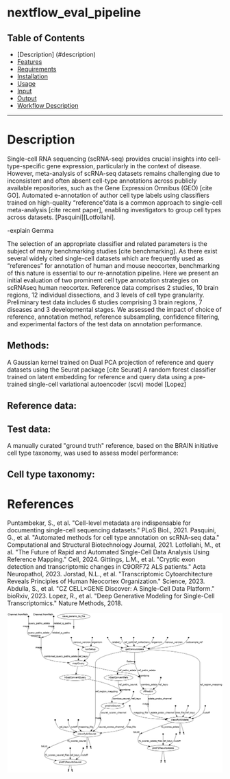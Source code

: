 # nextflow_eval_pipeline

## Table of Contents
- [Description] (#description)
- [Features](#features)
- [Requirements](#requirements)
- [Installation](#installation)
- [Usage](#usage)
- [Input](#input)
- [Output](#output)
- [Workflow Description](#workflow_description)

---

# Description

Single-cell RNA sequencing (scRNA-seq) provides crucial insights into cell-type-specific gene expression, particularly in the context of disease. However, meta-analysis of scRNA-seq datasets remains challenging due to inconsistent and often absent cell-type annotations across publicly available repositories, such as the Gene Expression Omnibus (GEO) [cite GO]. Automated e-annotation of author cell type labels using classifiers trained on high-quality “reference”data  is a common approach to single-cell meta-analysis [cite recent paper], enabling investigators to group cell types across datasets. [Pasquini][Lotfollahi].

-explain Gemma

The selection of an appropriate classifier and related parameters is the subject of many benchmarking studies [cite benchmarking]. As there exist several widely cited single-cell datasets which are frequently used as “references” for annotation of human and mouse neocortex, benchmarking of this nature is essential to our re-annotation pipeline. Here we present an initial evaluation of two prominent cell type annotation strategies on scRNAseq human neocortex. Reference data comprises 2 studies, 10 brain regions, 12 individual dissections, and 3 levels of cell type granularity. Preliminary test data includes 6 studies comprising 3 brain regions, 7 diseases and 3 developmental stages. We assessed the impact of choice of reference, annotation method, reference subsampling, confidence filtering, and experimental factors of the test data on annotation performance.


## Methods:
A Gaussian kernel trained on Dual PCA projection of reference and query datasets using the Seurat package [cite Seurat]
A random forest classifier trained on latent embedding for reference and query data using a pre-trained single-cell variational autoencoder (scvi) model [Lopez]

## Reference data:


## Test data:

A manually curated "ground truth" reference, based on the BRAIN initiative cell type taxonomy, was used to assess model performance:

## Cell type taxonomy:




# References
Puntambekar, S., et al. "Cell-level metadata are indispensable for documenting single-cell sequencing datasets." PLoS Biol., 2021.
Pasquini, G., et al. "Automated methods for cell type annotation on scRNA-seq data." Computational and Structural Biotechnology Journal, 2021.
Lotfollahi, M., et al. "The Future of Rapid and Automated Single-Cell Data Analysis Using Reference Mapping." Cell, 2024.
Gittings, L.M., et al. "Cryptic exon detection and transcriptomic changes in C9ORF72 ALS patients." Acta Neuropathol, 2023.
Jorstad, N.L., et al. "Transcriptomic Cytoarchitecture Reveals Principles of Human Neocortex Organization." Science, 2023.
Abdulla, S., et al. "CZ CELL×GENE Discover: A Single-Cell Data Platform." bioRxiv, 2023.
Lopez, R., et al. "Deep Generative Modeling for Single-Cell Transcriptomics." Nature Methods, 2018.





![workflow DAG](dag.png)